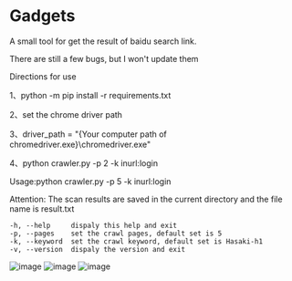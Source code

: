# Gadgets
A small tool for get the result of baidu search link.

There are still a few bugs, but I won't update them


Directions for use

1、python -m pip install -r requirements.txt

2、set the chrome driver path

3、driver_path = "{Your computer path of chromedriver.exe}\\chromedriver.exe"

4、python crawler.py -p 2 -k inurl:login


Usage:python crawler.py -p 5 -k inurl:login

Attention:
The scan results are saved in the current directory and the file name is result.txt

    -h, --help     dispaly this help and exit
    -p, --pages    set the crawl pages, default set is 5
    -k, --keyword  set the crawl keyword, default set is Hasaki-h1
    -v, --version  dispaly the version and exit
![image](https://github.com/SevenC-base/Gadgets/blob/master/CrawlerForBaiduSearch/pa1.png)
![image](https://github.com/SevenC-base/Gadgets/blob/master/CrawlerForBaiduSearch/pa2.png)
![image](https://github.com/SevenC-base/Gadgets/blob/master/CrawlerForBaiduSearch/pa3.png)
